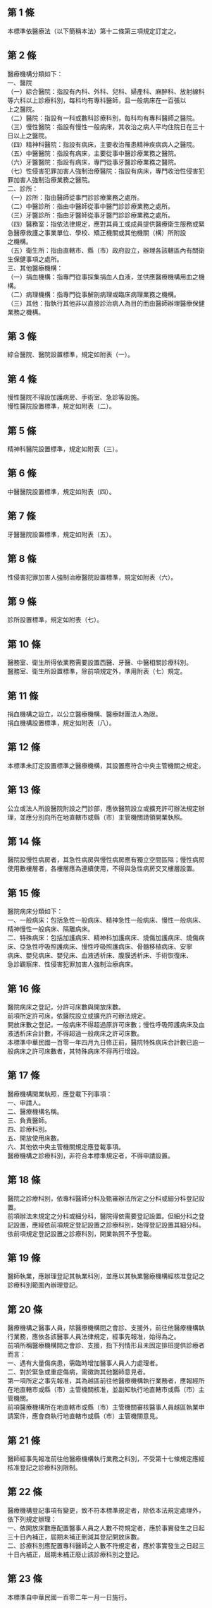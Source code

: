 第 1 條
-------
本標準依醫療法（以下簡稱本法）第十二條第三項規定訂定之。

第 2 條
-------
醫療機構分類如下：  
一、醫院  
（一）綜合醫院：指設有內科、外科、兒科、婦產科、麻醉科、放射線科  
      等六科以上診療科別，每科均有專科醫師，且一般病床在一百張以  
      上之醫院。  
（二）醫院：指設有一科或數科診療科別，每科均有專科醫師之醫院。  
（三）慢性醫院：指設有慢性一般病床，其收治之病人平均住院日在三十  
      日以上之醫院。  
（四）精神科醫院：指設有病床，主要收治罹患精神疾病病人之醫院。  
（五）中醫醫院：指設有病床，主要從事中醫診療業務之醫院。  
（六）牙醫醫院：指設有病床，專門從事牙醫診療業務之醫院。  
（七）性侵害犯罪加害人強制治療醫院：指設有病床，專門收治性侵害犯  
      罪加害人強制治療業務之醫院。  
二、診所：  
（一）診所：指由醫師從事門診診療業務之處所。  
（二）中醫診所：指由中醫師從事中醫門診診療業務之處所。  
（三）牙醫診所：指由牙醫師從事牙醫門診診療業務之處所。  
（四）醫務室：指依法律規定，應對其員工或成員提供醫療衛生服務或緊  
      急醫療救護之事業單位、學校、矯正機關或其他機關（構）所附設  
      之機構。  
（五）衛生所：指由直轄市、縣（市）政府設立，辦理各該轄區內有關衛  
      生保健事項之處所。  
三、其他醫療機構：  
（一）捐血機構：指專門從事採集捐血人血液，並供應醫療機構用血之機  
      構。  
（二）病理機構：指專門從事解剖病理或臨床病理業務之機構。  
（三）其他：指執行其他非以直接診治病人為目的而由醫師辦理醫療保健  
      業務之機構。

第 3 條
-------
綜合醫院、醫院設置標準，規定如附表（一）。

第 4 條
-------
慢性醫院不得設加護病房、手術室、急診等設施。  
慢性醫院設置標準，規定如附表（二）。

第 5 條
-------
精神科醫院設置標準，規定如附表（三）。

第 6 條
-------
中醫醫院設置標準，規定如附表（四）。

第 7 條
-------
牙醫醫院設置標準，規定如附表（五）。

第 8 條
-------
性侵害犯罪加害人強制治療醫院設置標準，規定如附表（六）。

第 9 條
-------
診所設置標準，規定如附表（七）。

第 10 條
--------
醫務室、衛生所得依業務需要設置西醫、牙醫、中醫相關診療科別。  
醫務室、衛生所設置標準，除前項規定外，準用附表（七）規定。

第 11 條
--------
捐血機構之設立，以公立醫療機構、醫療財團法人為限。  
捐血機構設置標準，規定如附表（八）。

第 12 條
--------
本標準未訂定設置標準之醫療機構，其設置應符合中央主管機關之規定。

第 13 條
--------
公立或法人所設醫院附設之門診部，應依醫院設立或擴充許可辦法規定辦  
理，並應分別向所在地直轄市或縣（市）主管機關請領開業執照。

第 14 條
--------
醫院設慢性病房者，其急性病房與慢性病房應有獨立空間區隔；慢性病房  
使用數樓層者，各樓層應為連續使用，不得與急性病房交叉樓層設置。

第 15 條
--------
醫院病床分類如下：  
一、一般病床：包括急性一般病床、精神急性一般病床、慢性一般病床、  
    精神慢性一般病床、隔離病床。  
二、特殊病床：包括加護病床、精神科加護病床、燒傷加護病床、燒傷病  
    床、亞急性呼吸照護病床、慢性呼吸照護病床、骨髓移植病床、安寧  
    病床、嬰兒病床、嬰兒床、血液透析床、腹膜透析床、手術恢復床、  
    急診觀察床、性侵害犯罪加害人強制治療病床。

第 16 條
--------
醫院病床之登記，分許可床數與開放床數。  
前項所定許可床，依醫院設立或擴充許可辦法規定。  
開放床數之登記，一般病床不得超過原許可床數；慢性呼吸照護病床及血  
液透析床合計數，不得超過一般病床之許可床數。  
本標準中華民國一百零一年四月九日修正前，醫院特殊病床合計數已逾一  
般病床之許可床數者，其特殊病床不得再行增設。

第 17 條
--------
醫療機構開業執照，應登載下列事項：  
一、申請人。  
二、醫療機構名稱。  
三、負責醫師。  
四、診療科別。  
五、開放使用床數。  
六、其他依中央主管機關規定應登載事項。  
醫療機構之診療科別，非符合本標準規定者，不得申請設置。

第 18 條
--------
醫院之診療科別，依專科醫師分科及甄審辦法所定之分科或細分科登記設  
置。  
前項辦法未規定之分科或細分科，醫院得依需要登記設置。但細分科之登  
記設置，應經依前項規定登記設置之診療科別，始得登記設置其細分科。  
依前項規定登記設置之診療科別，開業執照不予登載。

第 19 條
--------
醫師執業，應辦理登記其執業科別，並應以其執業醫療機構經核准登記之  
診療科別範圍內辦理登記。

第 20 條
--------
醫療機構之醫事人員，除醫療機構間之會診、支援外，前往他醫療機構執  
行業務，應依各該醫事人員法律規定，經事先報准，始得為之。  
前項所稱醫療機構間之會診、支援，指下列情形且未固定排班提供診療者  
而言：  
一、遇有大量傷病患，需臨時增加醫事人員人力處理者。  
二、對於緊急或重症傷病，需徵詢其他醫師意見者。  
第一項所定之事先報准，其為越區前往他醫療機構執行業務者，應報經所  
在地直轄市或縣（市）主管機關核准，並副知執行地直轄市或縣（市）主  
管機關。  
前項醫療機構所在地直轄市或縣（市）主管機關審核醫事人員越區執業申  
請案件，應會商執行地直轄市或縣（市）主管機關意見。

第 21 條
--------
醫師經事先報准前往他醫療機構執行業務之科別，不受第十七條規定應經  
核准登記之診療科別限制。

第 22 條
--------
醫療機構登記事項有變更，致不符本標準規定者，除依本法規定處理外，  
依下列規定辦理：  
一、依開放床數應配置醫事人員之人數不符規定者，應於事實發生之日起  
    三十日內補正，屆期未補正刪減其登記開放床數。  
二、診療科別應配置專科醫師之人數不符規定者，應於事實發生之日起三  
    十日內補正，屆期未補正廢止該診療科別之登記。

第 23 條
--------
本標準自中華民國一百零二年一月一日施行。

